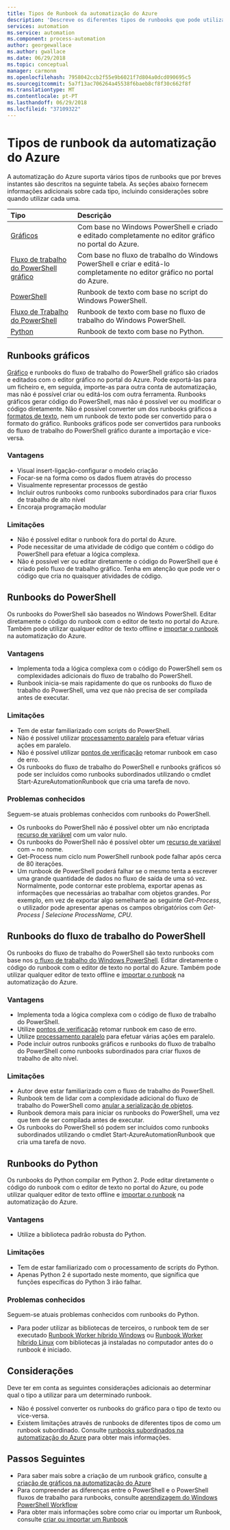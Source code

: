 ```yaml
---
title: Tipos de Runbook da automatização do Azure
description: 'Descreve os diferentes tipos de runbooks que pode utilizar na automatização do Azure e as considerações que deve ter em consideração ao determinar qual o tipo a utilizar. '
services: automation
ms.service: automation
ms.component: process-automation
author: georgewallace
ms.author: gwallace
ms.date: 06/29/2018
ms.topic: conceptual
manager: carmonm
ms.openlocfilehash: 7958042ccb2f55e9b6021f7d804a0dcd090695c5
ms.sourcegitcommit: 5a7f13ac706264a45538f6baeb8cf8f30c662f8f
ms.translationtype: MT
ms.contentlocale: pt-PT
ms.lasthandoff: 06/29/2018
ms.locfileid: "37109322"
---
```

# <a name="azure-automation-runbook-types"></a>Tipos de runbook da automatização do Azure
A automatização do Azure suporta vários tipos de runbooks que por breves instantes são descritos na seguinte tabela.  As seções abaixo fornecem informações adicionais sobre cada tipo, incluindo considerações sobre quando utilizar cada uma.

| Tipo | Descrição |
|:--- |:--- |
| [Gráficos](#graphical-runbooks) |Com base no Windows PowerShell e criado e editado completamente no editor gráfico no portal do Azure. |
| [Fluxo de trabalho do PowerShell gráfico](#graphical-runbooks) |Com base no fluxo de trabalho do Windows PowerShell e criar e editá-lo completamente no editor gráfico no portal do Azure. |
| [PowerShell](#powershell-runbooks) |Runbook de texto com base no script do Windows PowerShell. |
| [Fluxo de Trabalho do PowerShell](#powershell-workflow-runbooks) |Runbook de texto com base no fluxo de trabalho do Windows PowerShell. |
| [Python](#python-runbooks) |Runbook de texto com base no Python. |

## <a name="graphical-runbooks"></a>Runbooks gráficos
[Gráfico](automation-runbook-types.md#graphical-runbooks) e runbooks do fluxo de trabalho do PowerShell gráfico são criados e editados com o editor gráfico no portal do Azure.  Pode exportá-las para um ficheiro e, em seguida, importe-as para outra conta de automatização, mas não é possível criar ou editá-los com outra ferramenta.  Runbooks gráficos gerar código do PowerShell, mas não é possível ver ou modificar o código diretamente. Não é possível converter um dos runbooks gráficos a [formatos de texto](automation-runbook-types.md), nem um runbook de texto pode ser convertido para o formato do gráfico. Runbooks gráficos pode ser convertidos para runbooks do fluxo de trabalho do PowerShell gráfico durante a importação e vice-versa.

### <a name="advantages"></a>Vantagens
* Visual insert-ligação-configurar o modelo criação  
* Focar-se na forma como os dados fluem através do processo  
* Visualmente representar processos de gestão  
* Incluir outros runbooks como runbooks subordinados para criar fluxos de trabalho de alto nível  
* Encoraja programação modular  


### <a name="limitations"></a>Limitações
* Não é possível editar o runbook fora do portal do Azure.
* Pode necessitar de uma atividade de código que contém o código do PowerShell para efetuar a lógica complexa.
* Não é possível ver ou editar diretamente o código do PowerShell que é criado pelo fluxo de trabalho gráfico. Tenha em atenção que pode ver o código que cria no quaisquer atividades de código.

## <a name="powershell-runbooks"></a>Runbooks do PowerShell
Os runbooks do PowerShell são baseados no Windows PowerShell.  Editar diretamente o código do runbook com o editor de texto no portal do Azure.  Também pode utilizar qualquer editor de texto offline e [importar o runbook](automation-creating-importing-runbook.md) na automatização do Azure.

### <a name="advantages"></a>Vantagens
* Implementa toda a lógica complexa com o código do PowerShell sem os complexidades adicionais do fluxo de trabalho do PowerShell. 
* Runbook inicia-se mais rapidamente do que os runbooks do fluxo de trabalho do PowerShell, uma vez que não precisa de ser compilada antes de executar.

### <a name="limitations"></a>Limitações
* Tem de estar familiarizado com scripts do PowerShell.
* Não é possível utilizar [processamento paralelo](automation-powershell-workflow.md#parallel-processing) para efetuar várias ações em paralelo.
* Não é possível utilizar [pontos de verificação](automation-powershell-workflow.md#checkpoints) retomar runbook em caso de erro.
* Os runbooks do fluxo de trabalho do PowerShell e runbooks gráficos só pode ser incluídos como runbooks subordinados utilizando o cmdlet Start-AzureAutomationRunbook que cria uma tarefa de novo.

### <a name="known-issues"></a>Problemas conhecidos
Seguem-se atuais problemas conhecidos com runbooks do PowerShell.

* Os runbooks do PowerShell não é possível obter um não encriptada [recurso de variável](automation-variables.md) com um valor nulo.
* Os runbooks do PowerShell não é possível obter um [recurso de variável](automation-variables.md) com *~* no nome.
* Get-Process num ciclo num PowerShell runbook pode falhar após cerca de 80 iterações. 
* Um runbook de PowerShell poderá falhar se o mesmo tenta a escrever uma grande quantidade de dados no fluxo de saída de uma só vez.   Normalmente, pode contornar este problema, exportar apenas as informações que necessárias ao trabalhar com objetos grandes.  Por exemplo, em vez de exportar algo semelhante ao seguinte *Get-Process*, o utilizador pode apresentar apenas os campos obrigatórios com *Get-Process | Selecione ProcessName, CPU*.

## <a name="powershell-workflow-runbooks"></a>Runbooks do fluxo de trabalho do PowerShell
Os runbooks do fluxo de trabalho do PowerShell são texto runbooks com base nos [o fluxo de trabalho do Windows PowerShell](automation-powershell-workflow.md).  Editar diretamente o código do runbook com o editor de texto no portal do Azure.  Também pode utilizar qualquer editor de texto offline e [importar o runbook](automation-creating-importing-runbook.md) na automatização do Azure.

### <a name="advantages"></a>Vantagens
* Implementa toda a lógica complexa com o código de fluxo de trabalho do PowerShell.
* Utilize [pontos de verificação](automation-powershell-workflow.md#checkpoints) retomar runbook em caso de erro.
* Utilize [processamento paralelo](automation-powershell-workflow.md#parallel-processing) para efetuar várias ações em paralelo.
* Pode incluir outros runbooks gráficos e runbooks do fluxo de trabalho do PowerShell como runbooks subordinados para criar fluxos de trabalho de alto nível.

### <a name="limitations"></a>Limitações
* Autor deve estar familiarizado com o fluxo de trabalho do PowerShell.
* Runbook tem de lidar com a complexidade adicional do fluxo de trabalho do PowerShell como [anular a serialização de objetos](automation-powershell-workflow.md#code-changes).
* Runbook demora mais para iniciar os runbooks do PowerShell, uma vez que tem de ser compilada antes de executar.
* Os runbooks do PowerShell só podem ser incluídos como runbooks subordinados utilizando o cmdlet Start-AzureAutomationRunbook que cria uma tarefa de novo.

## <a name="python-runbooks"></a>Runbooks do Python
Os runbooks do Python compilar em Python 2.  Pode editar diretamente o código do runbook com o editor de texto no portal do Azure, ou pode utilizar qualquer editor de texto offline e [importar o runbook](automation-creating-importing-runbook.md) na automatização do Azure.

### <a name="advantages"></a>Vantagens
* Utilize a biblioteca padrão robusta do Python.

### <a name="limitations"></a>Limitações
* Tem de estar familiarizado com o processamento de scripts do Python.
* Apenas Python 2 é suportado neste momento, que significa que funções específicas do Python 3 irão falhar.

### <a name="known-issues"></a>Problemas conhecidos
Seguem-se atuais problemas conhecidos com runbooks do Python.

* Para poder utilizar as bibliotecas de terceiros, o runbook tem de ser executado [Runbook Worker híbrido Windows](https://docs.microsoft.com/azure/automation/automation-windows-hrw-install) ou [Runbook Worker híbrido Linux](https://docs.microsoft.com/azure/automation/automation-linux-hrw-install) com bibliotecas já instaladas no computador antes do o runbook é iniciado.

## <a name="considerations"></a>Considerações
Deve ter em conta as seguintes considerações adicionais ao determinar qual o tipo a utilizar para um determinado runbook.

* Não é possível converter os runbooks do gráfico para o tipo de texto ou vice-versa.
* Existem limitações através de runbooks de diferentes tipos de como um runbook subordinado.  Consulte [runbooks subordinados na automatização do Azure](automation-child-runbooks.md) para obter mais informações.

## <a name="next-steps"></a>Passos Seguintes
* Para saber mais sobre a criação de um runbook gráfico, consulte [a criação de gráficos na automatização do Azure](automation-graphical-authoring-intro.md)
* Para compreender as diferenças entre o PowerShell e o PowerShell fluxos de trabalho para runbooks, consulte [aprendizagem do Windows PowerShell Workflow](automation-powershell-workflow.md)
* Para obter mais informações sobre como criar ou importar um Runbook, consulte [criar ou importar um Runbook](automation-creating-importing-runbook.md)

